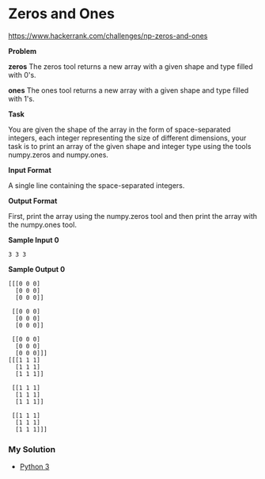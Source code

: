 # Zeros and Ones

https://www.hackerrank.com/challenges/np-zeros-and-ones

**Problem**

**zeros**
The zeros tool returns a new array with a given shape and type filled with 0's.

**ones**
The ones tool returns a new array with a given shape and type filled with 1's.

**Task**

You are given the shape of the array in the form of space-separated integers, each integer representing the size of different 
dimensions, your task is to print an array of the given shape and integer type using the tools numpy.zeros and numpy.ones.

**Input Format**
    
A single line containing the space-separated integers.

**Output Format**

First, print the array using the numpy.zeros tool and then print the array with the numpy.ones tool.

**Sample Input 0**

```
3 3 3
```

**Sample Output 0**

```
[[[0 0 0]
  [0 0 0]
  [0 0 0]]

 [[0 0 0]
  [0 0 0]
  [0 0 0]]

 [[0 0 0]
  [0 0 0]
  [0 0 0]]]
[[[1 1 1]
  [1 1 1]
  [1 1 1]]

 [[1 1 1]
  [1 1 1]
  [1 1 1]]

 [[1 1 1]
  [1 1 1]
  [1 1 1]]]
```

### My Solution

- [Python 3](python3.py)
